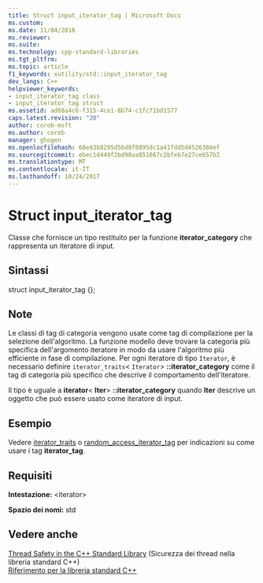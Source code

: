 ```yaml
---
title: Struct input_iterator_tag | Microsoft Docs
ms.custom: 
ms.date: 11/04/2016
ms.reviewer: 
ms.suite: 
ms.technology: cpp-standard-libraries
ms.tgt_pltfrm: 
ms.topic: article
f1_keywords: xutility/std::input_iterator_tag
dev_langs: C++
helpviewer_keywords:
- input_iterator_tag class
- input_iterator_tag struct
ms.assetid: ad68a4c6-f315-4ce1-8b74-c1fc71bd1577
caps.latest.revision: "20"
author: corob-msft
ms.author: corob
manager: ghogen
ms.openlocfilehash: 68e43b8295d56d8f0895dc1a41fdd5d4526384ef
ms.sourcegitcommit: ebec1d449f2bd98aa851667c2bfeb7e27ce657b2
ms.translationtype: MT
ms.contentlocale: it-IT
ms.lasthandoff: 10/24/2017
---
```

# <a name="inputiteratortag-struct"></a>Struct input_iterator_tag
Classe che fornisce un tipo restituito per la funzione **iterator_category** che rappresenta un iteratore di input.  
  
## <a name="syntax"></a>Sintassi  
  
struct input_iterator_tag {};  
  
## <a name="remarks"></a>Note  
 Le classi di tag di categoria vengono usate come tag di compilazione per la selezione dell'algoritmo. La funzione modello deve trovare la categoria più specifica dell'argomento iteratore in modo da usare l'algoritmo più efficiente in fase di compilazione. Per ogni iteratore di tipo `Iterator`, è necessario definire `iterator_traits`< `Iterator`> **::iterator_category** come il tag di categoria più specifico che descrive il comportamento dell'iteratore.  
  
 Il tipo è uguale a **iterator**\< **Iter**> **::iterator_category** quando **Iter** descrive un oggetto che può essere usato come iteratore di input.  
  
## <a name="example"></a>Esempio  
 Vedere [iterator_traits](../standard-library/iterator-traits-struct.md) o [random_access_iterator_tag](../standard-library/random-access-iterator-tag-struct.md) per indicazioni su come usare i tag **iterator_tag**.  
  
## <a name="requirements"></a>Requisiti  
 **Intestazione:** \<iterator>  
  
 **Spazio dei nomi:** std  
  
## <a name="see-also"></a>Vedere anche  
 [Thread Safety in the C++ Standard Library](../standard-library/thread-safety-in-the-cpp-standard-library.md)  (Sicurezza dei thread nella libreria standard C++)  
 [Riferimento per la libreria standard C++](../standard-library/cpp-standard-library-reference.md)



